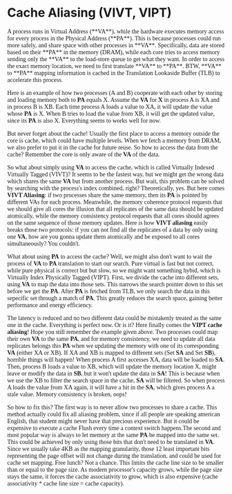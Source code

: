 
# Cache Aliasing (VIVT, VIPT)
<span style="font-family: 'Lucida Console';">
A process runs in Virtual Address (**VA**), while the hardware executes memory access for every process in the
Physical Address (**PA**). This is because processes could run more safely, and share space with other processes
in **VA**. Specifically, data are stored based on their **PA** in the memory (DRAM), while each core tries to
access memory sending only the **VA** to the load-store queue to get what they want. In order to access the exact
memory location, we need to first translate **VA** to **PA**. BTW, **VA** to **PA** mapping information is cached
in the Translation Lookaside Buffer (TLB) to accelerate this process.

Here is an example of how two processes (A and B) cooperate with each other by storing and loading memory both to
**PA** equals X. Assume the **VA** for **X** in process A is XA and in process B is XB. Each time process A loads
a value to XA, it will update the value whose **PA** is X. When B tries to load the value from XB, it will
get the updated value, since its **PA** is also X. Everything seems to works well for now.

But never forget about the cache! Usually the first place to access a memory outside the core is cache, which could
have multiple levels. When we fetch a memory from DRAM, we also prefer to put it in the cache for future reuse.
So how to access the data from the cache? Remember the core is only aware of the **VA** of the data.

So what about simply using **VA** to access the cache, which is called Virtually Indexed Virtually Tagged (VIVT)?
It seems to be the fastest way, but we might get the wrong data which shares the same **VA** but from another
process. But wait, this problem can be solved by searching with the process's index combined, right?
Theoretically, yes. But here comes **VIVT Aliasing**: if two processes share the same memory, then its **PA** is
pointed by different VAs for each process. Meanwhile, the memory coherence protocol requests that we should give all
cores the illusion that all replicates of the same data should be updated atomically, while the memory consistency
protocol requests that all cores should agrees on the same sequence of those memory updates. Here is how **VIVT aliasing**
easily breaks those two protocols: if you can not find all the replicates of a data by only using one **VA**, how are you
gonna update them atomically and be exposed to all cores simultaneously? You couldn't.

What about using **PA** to access the cache? Well, we might also don't want to wait the process of **VA** to
**PA** translation to start our search. Pure virtual is fast but not correct, while pure physical is correct but
but slow, so we might want something hybid, which is Virtually Index Physically Tagged (VIPT). First, we divide
the cache into different sets, using **VA** to map the data into those sets. This narrows the search pointer down
to this set before we get the **PA**. After **PA** is fetched from TLB, we only search the data in this sepecific
set through a match of **PA**. This greatly reduces the search space, gaining better performance and energy efficiency.

The latency is reduced and no two different data could be mistakenly treated as the same one in the cache.
Everything is perfect now. Or is it? Here finally comes the **VIPT cache aliasing**! Hope you still remember the
example given above. Two processes could map their own **VA** to the same **PA**, and for memory consistency, we
need to update all data replicates belongs this **PA** when we updating the memory with one of its corresponding
**VA** (either XA or XB). If XA and XB is mapped to different sets (Set **SA** and Set **SB**), horrible things
will happen! When process A first accesses XA, data will be loaded to **SA**. Then, process B loads a value to XB,
which will update the memory location X, might leave or modify the data in **SB**, but it won't update the data in
**SA**! This is because when we use the XB to filter the search space in the cache, **SA** will be filtered. So
when process A loads the value from XA again, it will have a hit in the **SA**, which gives process A a stale
value. Memory consistency is broken, oops!

So how to fix this? The first way is to never allow two processes to share a cache. This method actually could
fix all aliasing problem, since if all people are speaking american English, that student might never have that
precious experience. But it could be expensive to execute a cache Flush every time a context switch happens.The
second and most popular way is always to let memory at the same **PA** be mapped into the same set. This could be
achieved by only using those bits that don't need to be translated in **VA**. Since we usually take 4KB as the
mapping granularity, those 12 least important bits representing the page offset will not change during the
translation, and could be used for cache set mapping. Free lunch? Not a chance. This limits the cache line size to
be smaller than or equal to the page size. As modern processor's capacity grows, while the page size stays the
same, it forces the cache associativity to grow, which is also expensive (cache associativity * cache line size =
cache capacity).

</span>